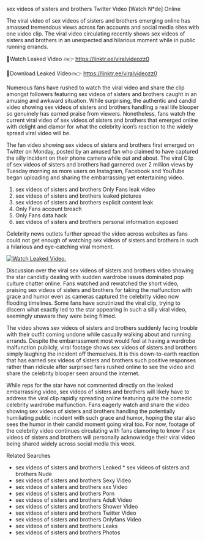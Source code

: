 ﻿sex videos of sisters and brothers Twitter Video [Watch N*de] Online

The viral video of ﻿sex videos of sisters and brothers emerging online has amassed tremendous views across fan accounts and social media sites with one video clip. The viral video circulating recently shows ﻿sex videos of sisters and brothers in an unexpected and hilarious moment while in public running errands. 

🔴Watch Leaked Video 🔥👉  https://linktr.ee/viralvideozz0 

🔴Download Leaked Video🔥👉  https://linktr.ee/viralvideozz0 

Numerous fans have rushed to watch the viral video and share the clip amongst followers featuring ﻿sex videos of sisters and brothers caught in an amusing and awkward situation. While surprising, the authentic and candid video showing ﻿sex videos of sisters and brothers handling a real life blooper so genuinely has earned praise from viewers. Nonetheless, fans watch the current viral video of ﻿sex videos of sisters and brothers that emerged online with delight and clamor for what the celebrity icon’s reaction to the widely spread viral video will be.

The fan video showing ﻿sex videos of sisters and brothers first emerged on Twitter on Monday, posted by an amused fan who claimed to have captured the silly incident on their phone camera while out and about. The viral Clip of ﻿sex videos of sisters and brothers had garnered over 2 million views by Tuesday morning as more users on Instagram, Facebook and YouTube began uploading and sharing the embarrassing yet entertaining video. 

1. ﻿sex videos of sisters and brothers Only Fans leak video
2. ﻿sex videos of sisters and brothers leaked pictures
3. ﻿sex videos of sisters and brothers explicit content leak
4. Only Fans account breach
5. Only Fans data hack
6. ﻿sex videos of sisters and brothers personal information exposed

Celebrity news outlets further spread the video across websites as fans could not get enough of watching ﻿sex videos of sisters and brothers in such a hilarious and eye-catching viral moment. 

[![Watch Leaked Video.](https://miro.medium.com/v2/resize:fit:828/format:webp/1*cilzJN44JGOrTw9NJCrNHA.gif "Watch Leaked Video")](https://linktr.ee/viralvideozz0)

Discussion over the viral ﻿sex videos of sisters and brothers video showing the star candidly dealing with sudden wardrobe issues dominated pop culture chatter online. Fans watched and rewatched the short video, praising ﻿sex videos of sisters and brothers for taking the malfunction with grace and humor even as cameras captured the celebrity video now flooding timelines. Some fans have scrutinized the viral clip, trying to discern what exactly led to the star appearing in such a silly viral video, seemingly unaware they were being filmed.

The video shows ﻿sex videos of sisters and brothers suddenly facing trouble with their outfit coming undone while casually walking about and running errands. Despite the embarrassment most would feel at having a wardrobe malfunction publicly, viral footage shows ﻿sex videos of sisters and brothers simply laughing the incident off themselves. It is this down-to-earth reaction that has earned ﻿sex videos of sisters and brothers such positive responses rather than ridicule after surprised fans rushed online to see the video and share the celebrity blooper seen around the internet.  

While reps for the star have not commented directly on the leaked embarrassing video, ﻿sex videos of sisters and brothers will likely have to address the viral clip rapidly spreading online featuring quite the comedic celebrity wardrobe malfunction. Fans eagerly watch and share the video showing ﻿sex videos of sisters and brothers handling the potentially humiliating public incident with such grace and humor, hoping the star also sees the humor in their candid moment going viral too. For now, footage of the celebrity video continues circulating with fans clamoring to know if ﻿sex videos of sisters and brothers will personally acknowledge their viral video being shared widely across social media this week.

Related Searches
* ﻿sex videos of sisters and brothers Leaked
﻿* sex videos of sisters and brothers Nude
* ﻿sex videos of sisters and brothers Sexy Video
* ﻿sex videos of sisters and brothers xxx Video
* ﻿sex videos of sisters and brothers Porn
* ﻿sex videos of sisters and brothers Adult Video
* ﻿sex videos of sisters and brothers Shower Video
* ﻿sex videos of sisters and brothers Twitter Video
* ﻿sex videos of sisters and brothers Onlyfans Video
* ﻿sex videos of sisters and brothers Leaks
* ﻿sex videos of sisters and brothers Photos